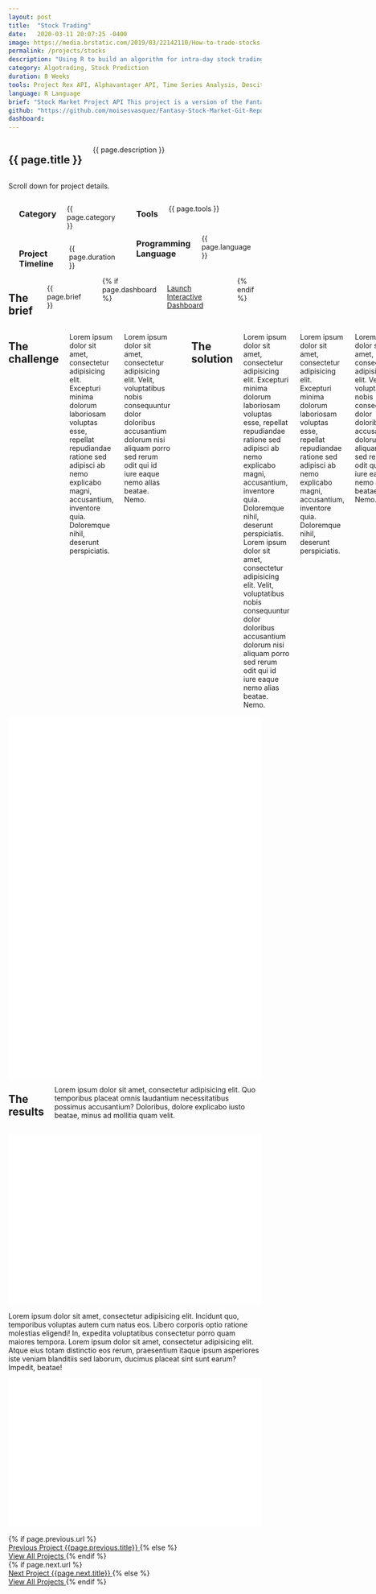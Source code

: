 ```yaml
---
layout: post
title:  "Stock Trading"
date:   2020-03-11 20:07:25 -0400
image: https://media.brstatic.com/2019/03/22142110/How-to-trade-stocks.jpg
permalink: /projects/stocks
description: "Using R to build an algorithm for intra-day stock trading."
category: Algotrading, Stock Prediction
duration: 8 Weeks
tools: Project Rex API, Alphavantager API, Time Series Analysis, Descition Tree
language: R Language
brief: "Stock Market Project API This project is a version of the Fantasy Stock Game. A key generated in alphavantage.co's API is used for checking stock prices and making transactions. The number of price look-ups is limited with Alpha Vantage, API number of calls are limited and must be made made at the optimum time."
github: "https://github.com/moisesvasquez/Fantasy-Stock-Market-Git-Repo"
dashboard:
---
```

<div class="case-header">
  <div class="media-wrapper">
    <div class="case-header-image" style="background: linear-gradient(rgba(97,97,97,.6), rgba(97,97,97,.6)), url({{page.image}}) center center no-repeat;background-size: cover;"></div>
    <div class="image-overlay"></div>
  </div>
    <div class="case-title">
      <div class="row">
          <div class="large-8 columns">
            <h2>{{ page.title }} </h2>
            <p>{{ page.description }}</p>
          </div>
      </div>
    </div>
  <p class="action-hint">
    <span class="scroll-down">
      Scroll down for project details.
      <i class="icon-arrows-slim-down"></i>
    </span>
  </p>
</div>
<div class="case-study-content">
    <div class="full">
        <div class="large-6 columns">
          <div class="row">
            <div class="large-5 columns">
              <div class="spacing"></div>
              <h3 class="meta-title">Category</h3>
              <p class="meta-data">{{ page.category }}</p>
            </div>
            <div class="large-7 columns">
              <div class="spacing"></div>
              <h3 class="meta-title">Project Timeline</h3>
              <p class="meta-data">{{ page.duration }}</p>
            </div>
          </div>
          <div class="spacing"></div>
          <div class="row">
            <div class="large-5 columns">
              <h3 class="meta-title">Tools</h3>
              <p class="meta-data">{{ page.tools }}</p>
            </div>
            <div class="large-7 columns">
              <h3 class="meta-title">Programming Language</h3>
              <p class="meta-data">{{ page.language }}</p>
            </div>
          </div>
          <div class="four spacing"></div>
        </div>
        <div class="large-6 columns">
          <h2 class="colored-title">The brief</h2>
          <p class="big-text">{{ page.brief }}</p>
          <div class="spacing"></div>
          {% if page.dashboard %}
          <p>
            <a href="{{ page.dashboard }}" target="_blank" class="boxed button black launch">Launch Interactive Dashboard <i class="icon-arrows-slim-right"></i> </a>
          </p>
          {% endif %}
        </div>
    </div>
    <div class="full light-grey">
        <div class="large-6 columns">
          <h2>The challenge</h2>
          <p>Lorem ipsum dolor sit amet, consectetur adipisicing elit. Excepturi minima dolorum laboriosam voluptas esse, repellat repudiandae ratione sed adipisci ab nemo explicabo magni, accusantium, inventore quia. Doloremque nihil, deserunt perspiciatis.</p>
          <p>Lorem ipsum dolor sit amet, consectetur adipisicing elit. Velit, voluptatibus nobis consequuntur dolor doloribus accusantium dolorum nisi aliquam porro sed rerum odit qui id iure eaque nemo alias beatae. Nemo.</p>
          <div class="four spacing"></div>
          <h2>The solution</h2>
          <p>Lorem ipsum dolor sit amet, consectetur adipisicing elit. Excepturi minima dolorum laboriosam voluptas esse, repellat repudiandae ratione sed adipisci ab nemo explicabo magni, accusantium, inventore quia. Doloremque nihil, deserunt perspiciatis.
          Lorem ipsum dolor sit amet, consectetur adipisicing elit. Velit, voluptatibus nobis consequuntur dolor doloribus accusantium dolorum nisi aliquam porro sed rerum odit qui id iure eaque nemo alias beatae. Nemo.</p>
          <p>Lorem ipsum dolor sit amet, consectetur adipisicing elit. Excepturi minima dolorum laboriosam voluptas esse, repellat repudiandae ratione sed adipisci ab nemo explicabo magni, accusantium, inventore quia. Doloremque nihil, deserunt perspiciatis.</p>
          <p>Lorem ipsum dolor sit amet, consectetur adipisicing elit. Velit, voluptatibus nobis consequuntur dolor doloribus accusantium dolorum nisi aliquam porro sed rerum odit qui id iure eaque nemo alias beatae. Nemo.</p>
          <p>Lorem ipsum dolor sit amet, consectetur adipisicing elit. Excepturi minima dolorum laboriosam voluptas esse, repellat repudiandae ratione sed adipisci ab nemo explicabo magni, accusantium, inventore quia. Doloremque nihil, deserunt perspiciatis.
          Lorem ipsum dolor sit amet, consectetur adipisicing elit. Velit, voluptatibus nobis consequuntur dolor doloribus accusantium dolorum nisi aliquam porro sed rerum odit qui id iure eaque nemo alias beatae. Nemo.</p>
          <p>Lorem ipsum dolor sit amet, consectetur adipisicing elit. Excepturi minima dolorum laboriosam voluptas esse, repellat repudiandae ratione sed adipisci ab nemo explicabo magni, accusantium, inventore quia. Doloremque nihil, deserunt perspiciatis.</p>
          <p>Lorem ipsum dolor sit amet, consectetur adipisicing elit. Velit, voluptatibus nobis consequuntur dolor doloribus accusantium dolorum nisi aliquam porro sed rerum odit qui id iure eaque nemo alias beatae. Nemo.</p>
                    <div class="spacing"></div>
          {% if page.github %}
          <p>
            <a href="{{ page.github }}" class="boxed button black launch"><i class='fa fa-github'></i> View on GitHub</a>
          </p>
          {% endif %}
        </div>
        <div class="large-6 columns">
          <img src="../assets/images/@stock/iphones.png" alt="">
        </div>
    </div>
    <div class="full">
      <div class="large-12 columns">
        <h2>The results</h2>
        <p class="big-text">Lorem ipsum dolor sit amet, consectetur adipisicing elit. Quo temporibus placeat omnis laudantium necessitatibus possimus accusantium? Doloribus, dolore explicabo iusto beatae, minus ad mollitia quam velit.</p>
      </div>
    </div>
    <div class="full colored-bg red">
      <p class="centered-text">
        <img src="../assets/images/@stock/result-1.png" alt="">
      </p>
    </div>
    <div class="full">
      <p class="big-text">Lorem ipsum dolor sit amet, consectetur adipisicing elit. Incidunt quo, temporibus voluptas autem cum natus eos. Libero corporis optio ratione molestias eligendi! In, expedita voluptatibus consectetur porro quam maiores tempora. Lorem ipsum dolor sit amet, consectetur adipisicing elit. Atque eius totam distinctio eos rerum, praesentium itaque ipsum asperiores iste veniam blanditiis sed laborum, ducimus placeat sint sunt earum? Impedit, beatae!
      </p>
    </div>
    <div class="full colored-bg purple">
      <p class="centered-text">
        <img src="../assets/images/@stock/result-2.png" alt="">
      </p>
    </div>
    <!--PAGINATION-->
    <div class="case-nav">
      <div class="large-6 columns">
          <div class="item small-nav previous">
          {% if page.previous.url %}
            <a href="{{page.previous.url}}">
              <div class="circle-wrap">
                <div class="media work-1"></div>
              </div>
              <span class="nav-title">
                <span class="sub-title">
                    Previous Project
                </span>
                <span class="title">
                    {{page.previous.title}}
                </span>
              </span>
            </a>
            {% else %}
            <a href="/projects">
              <div class="circle-wrap">
                <div class="media work-2"></div>
              </div>
              <span class="nav-title">
                <span class="sub-title">
                    View All Projects
                </span>
              </span>
            </a>
            {% endif %}
          </div>
      </div>
      <div class="large-6 columns">
          <div class="item small-nav next">
          {% if page.next.url %}
            <a href="{{page.next.url}}">
              <div class="circle-wrap">
                <div class="media work-2"></div>
              </div>
              <span class="nav-title">
                <span class="sub-title">
                    Next Project
                </span>
                <span class="title">
                    {{page.next.title}}
                </span>
              </span>
            </a>
            {% else %}
            <a href="/projects">
              <div class="circle-wrap">
                <div class="media work-2"></div>
              </div>
              <span class="nav-title">
                <span class="sub-title">
                    View All Projects
                </span>
              </span>
            </a>
            {% endif %}
          </div>
      </div>
    </div>
</div>
<script src="../bower_components/js/jquery/dist/jquery.js"></script>
<script src="../bower_components/js/foundation-sites/dist/assets/js/foundation.js"></script>
<script src="../bower_components/js/countto/jquery.countTo.js"></script>
<script src="../assets/js/jquery.appear.js"></script>
<script src="../assets/js/slick.min.js" type="text/javascript"></script>
<script src="../assets/js/app.js"></script>
</body>
</html>